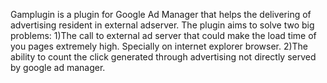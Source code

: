 Gamplugin is a plugin for Google Ad Manager that helps the delivering of advertising resident in external adserver.
The plugin aims to solve two big problems:
1)The call to external ad server that could make the load time of you pages extremely high. Specially on internet explorer browser.
2)The ability to count the click generated through advertising not directly served by google ad manager.